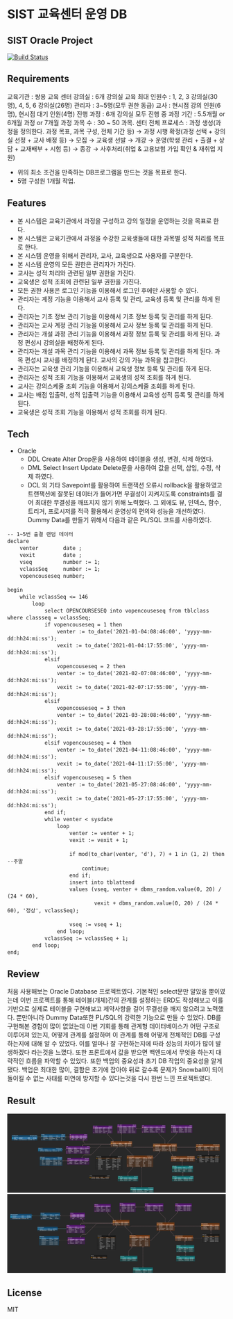 # SIST 교육센터 운영 DB
## SIST Oracle Project

[![Build Status](https://travis-ci.org/joemccann/dillinger.svg?branch=master)](https://travis-ci.org/joemccann/dillinger)

## Requirements
교육기관 : 쌍용 교육 센터
강의실 : 6개
강의실 교육 최대 인원수 : 1, 2, 3 강의실(30명), 4, 5, 6 강의실(26명)
관리자 : 3~5명(모두 권한 동급)
교사 : 현시점 강의 인원(6명), 현시점 대기 인원(4명)
진행 과정 : 6개 강의실 모두 진행 중
과정 기간 : 5.5개월 or 6개월 과정 or 7개월 과정
과목 수 : 30 ~ 50 과목.
센터 전체 프로세스 : 과정 생성(과정을 정의한다. 과정 목표, 과목 구성, 전체 기간 등) → 과정 시행 확정(과정 선택 + 강의실 선정 + 교사 배정 등) → 모집 → 교육생 선발 → 개강 → 운영(학생 관리 + 출결 + 상담 + 교재배부 + 시험 등) → 종강 → 사후처리(취업 & 고용보험 가입 확인 & 재취업 지원)

- 위의 최소 조건을 만족하는 DB프로그램을 만드는 것을 목표로 한다.
- 5명 구성원 1개월 작업.

## Features
- 본 시스템은 교육기관에서 과정을 구성하고 강의 일정을 운영하는 것을 목표로 한다.
- 본 시스템은 교육기관에서 과정을 수강한 교육생들에 대한 과목별 성적 처리를 목표로 한다.
- 본 시스템 운영을 위해서 관리자, 교사, 교육생으로 사용자를 구분한다.
- 본 시스템 운영의 모든 권한은 관리자가 가진다.
- 교사는 성적 처리와 관련된 일부 권한을 가진다.
- 교육생은 성적 조회에 관련된 일부 권한을 가진다.
- 모든 권한 사용은 로그인 기능을 이용해서 로그인 후에만 사용할 수 있다.
- 관리자는 계정 기능을 이용해서 교사 등록 및 관리, 교육생 등록 및 관리를 하게 된다.
- 관리자는 기초 정보 관리 기능을 이용해서 기초 정보 등록 및 관리를 하게 된다.
- 관리자는 교사 계정 관리 기능을 이용해서 교사 정보 등록 및 관리를 하게 된다.
- 관리자는 개설 과정 관리 기능을 이용해서 과정 정보 등록 및 관리를 하게 된다. 과정 편성시 강의실을 배정하게 된다.
- 관리자는 개설 과목 관리 기능을 이용해서 과목 정보 등록 및 관리를 하게 된다. 과목 편성시 교사를 배정하게 된다. 교사의 강의 가능 과목을 참고한다.
- 관리자는 교육생 관리 기능을 이용해서 교육생 정보 등록 및 관리를 하게 된다.
- 관리자는 성적 조회 기능을 이용해서 교육생의 성적 조회를 하게 된다.
- 교사는 강의스케줄 조회 기능을 이용해서 강의스케줄 조회를 하게 된다.
- 교사는 배점 입출력, 성적 입출력 기능을 이용해서 교육생 성적 등록 및 관리를 하게 된다.
- 교육생은 성적 조회 기능을 이용해서 성적 조회를 하게 된다.



## Tech

- Oracle
    - DDL
        Create Alter Drop문을 사용하여 테이블을 생성, 변경, 삭제 하였다.
    - DML
        Select Insert Update Delete문을 사용하여 값을 선택, 삽입, 수정, 삭제 하였다.
    - DCL 외 기타
        Savepoint를 활용하여 트랜잭션 오류시 rollback을 활용하였고 트랜잭션에 잘못된 데이터가 들어가면 무결성이 지켜지도록 constraints를 걸어 최대한 무결성을 깨뜨지지 않기 위해 노력했다.
        그 외에도 뷰, 인덱스, 함수, 트리거, 프로시저를 적극 활용해서 운영상의 편의와 성능을 개선하였다.
        Dummy Data를 만들기 위해서 다음과 같은 PL/SQL 코드를 사용하였다.
        
```
-- 1~5번 출결 랜덤 데이터
declare
    venter        date ;
    vexit         date ;
    vseq          number := 1;
    vclassSeq     number := 1;
    vopencouseseq number;

begin
    while vclassSeq <= 146
        loop
            select OPENCOURSESEQ into vopencouseseq from tblclass where classseq = vclassSeq;
            if vopencouseseq = 1 then
                venter := to_date('2021-01-04:08:46:00', 'yyyy-mm-dd:hh24:mi:ss');
                vexit := to_date('2021-01-04:17:55:00', 'yyyy-mm-dd:hh24:mi:ss');
            elsif
                vopencouseseq = 2 then
                venter := to_date('2021-02-07:08:46:00', 'yyyy-mm-dd:hh24:mi:ss');
                vexit := to_date('2021-02-07:17:55:00', 'yyyy-mm-dd:hh24:mi:ss');
            elsif
                vopencouseseq = 3 then
                venter := to_date('2021-03-28:08:46:00', 'yyyy-mm-dd:hh24:mi:ss');
                vexit := to_date('2021-03-28:17:55:00', 'yyyy-mm-dd:hh24:mi:ss');
            elsif vopencouseseq = 4 then
                venter := to_date('2021-04-11:08:46:00', 'yyyy-mm-dd:hh24:mi:ss');
                vexit := to_date('2021-04-11:17:55:00', 'yyyy-mm-dd:hh24:mi:ss');
            elsif vopencouseseq = 5 then
                venter := to_date('2021-05-27:08:46:00', 'yyyy-mm-dd:hh24:mi:ss');
                vexit := to_date('2021-05-27:17:55:00', 'yyyy-mm-dd:hh24:mi:ss');
            end if;
            while venter < sysdate
                loop
                    venter := venter + 1;
                    vexit := vexit + 1;

                    if mod(to_char(venter, 'd'), 7) + 1 in (1, 2) then --주말
                        continue;
                    end if;
                    insert into tblattend
                    values (vseq, venter + dbms_random.value(0, 20) / (24 * 60),
                            vexit + dbms_random.value(0, 20) / (24 * 60), '정상', vclassSeq);

                    vseq := vseq + 1;
                end loop;
            vclassSeq := vclassSeq + 1;
        end loop;
end;
```
        


    

## Review
처음 사용해보는 Oracle Database 프로젝트였다. 기본적인 select문만 알았을 뿐이였는데 이번 프로젝트를 통해 테이블(개체)간의 관계를 설정하는 ERD도 작성해보고 이를 기반으로 실제로 테이블을 구현해보고 제약사항을 걸어 무결성을 깨지 않으려고 노력했다. 뿐만아니라 Dummy Data또한 PL/SQL의 강력한 기능으로 만들 수 있었다. DB를 구현해본 경험이 많이 없었는데 이번 기회를 통해 관계형 데이터베이스가 어떤 구조로 이루어져 있는지, 어떻게 관계를 설정하며 이 관계를 통해 어떻게 전체적인 DB를 구성하는지에 대해 알 수 있었다. 이를 얼마나 잘 구현하는지에 따라 성능의 차이가 많이 발생하겠다 라는것을 느꼈다. 또한 프론트에서 값을 받으면 백엔드에서 무엇을 하는지 대략적인 흐름을 파악할 수 있었다. 또한 백업의 중요성과 초기 DB 작업의 중요성을 알게 됐다. 백업은 최대한 많이, 결함은 초기에 잡아야 뒤로 갈수록 문제가 Snowball이 되어 돌이킬 수 없는 사태를 미연에 방지할 수 있다는것을 다시 한번 느낀 프로젝트였다.

## Result
![result](erd1.png)
![result](erd2.png)


## License

MIT



[//]: # (These are reference links used in the body of this note and get stripped out when the markdown processor does its job. There is no need to format nicely because it shouldn't be seen. Thanks SO - http://stackoverflow.com/questions/4823468/store-comments-in-markdown-syntax)
